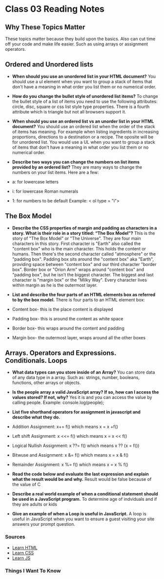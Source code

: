 # Class 03 Reading Notes

## Why These Topics Matter
These topics matter because they build upon the basics. Also can cut time off your code and make life easier. Such as using arrays or assignment operators.

## Ordered and Unordered lists

- **When should you use an unordered list in your HTML document?**
You should use a ul element when you want to group a stack of items that don't have a meaning in what order you list them or no numerical order.

- **How do you change the bullet style of unordered list items?**
To change the bullet style of a list of items you need to use the following attributes: circle, disc, square or css list style type properties. There is a fourth attribute which is triangle but not all browsers support it.

- **When should you use an ordered list vs an unorder list in your HTML document?**
You should use an ordered list when the order of the stack of items has meaning. For example when listing ingredients in increasing proportions, directions to a destination or a recipe. The oposite will be for unordered list. You would use a UL when you want to group a stack of items that don't have a meaning in what order you list them or no numerical order.

- **Describe two ways you can change the numbers on list items provided by an ordered list?**
They are many ways to change the numbers on your list items. Here are a few:
- a: for lowercase letters
- i: for lowercase Roman numerals
- 1: for numbers  to be default
Example: < ol type = "i">

## The Box Model

- **Describe the CSS properties of margin and padding as characters in a story. What is their role in a story titled: “The Box Model”?**
This is the story of "The Box Model" or "The Universe". They are four main characters in this story. First character is "Earth" also called the "content box" who is the main character. This holds the content or humans. Then there's the second character called "atmosphere" or the "padding box". Padding box sits around the "content box" aka "Earth", providing space between "content box" and our third character "border box". Border box or "Orion Arm" wraps around "content box" and "padding box", but he isn't the biggest character. The biggest and last character is "margin box" or the "Milky Way". Every character lives within margin as he is the outermost layer.

- **List and describe the four parts of an HTML elements box as referred to by the box model.**
There is four parts to an HTML element box:

- Content box- this is the place content is displayed
- Padding box- this is around the content as white space
- Border box- this wraps around the content and padding
- Margin box- the outermost layer, wraps around all the other boxes

## Arrays. Operators and Expressions. Conditionals. Loops

- **What data types can you store inside of an Array?**
You can store data of any data type in a array. Such as: strings, number, booleans, functions, other arrays or objects.

- **Is the people array a valid JavaScript array? If so, how can I access the values stored? If not, why?**
Yes it is and you can access the value by calling people. Example: console.log(people);

- **List five shorthand operators for assignment in javascript and describe what they do.**

- Addition Assignment: x+= f() which means x = x +f()
- Left shift Assignment: x <<= f() which means x = x << f()
- Logical Nullish Assignment: x ??= f() which means x ?? (x = f())
- Bitwuse and Assignment: x &= f() which means x = x  & f()
- Remainder Assignment: x %= f() which means x = x % f()

- **Read the code below and evaluate the last expression and explain what the result would be and why.**
Result would be false because of the value of C

- **Describe a real world example of when a conditional statement should be used in a JavaScript program.**
To determine age of indviduals and if they are adults or kids

- **Give an example of when a Loop is useful in JavaScript.**
A loop is useful in JavaScript when you want to ensure a guest visiting your site answers your prompt question.

### Sources

- [Learn HTML](https://developer.mozilla.org/en-US/docs/Web/HTML)
- [Learn CSS](https://developer.mozilla.org/en-US/docs/Learn/CSS)
- [Learn JS](https://developer.mozilla.org/en-US/docs/Learn/JavaScript)

### Things I Want To Know